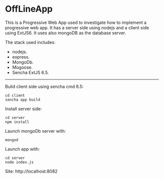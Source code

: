 # OffLineApp

This is a Progressive Web App used to investigate how to implement a progressive web app. It has a server side using nodejs and a client side using ExtJS6.
It uses also mongoDB as the database server.

The stack used includes:

* nodejs.
* express.
* MongoDb.
* Mogoose.
* Sencha ExtJS 6.5.

___

Build client side using sencha cmd 6.5:

    cd client
    sencha app build


Install server side:

    cd server
    npm install


Launch mongoDb server with:

    mongod
   

Launch app with:

    cd server
    node index.js


Site: http://localhost:8082